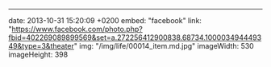 ---
date: 2013-10-31 15:20:09 +0200
embed: "facebook"
link: "https://www.facebook.com/photo.php?fbid=402269089899569&set=a.272256412900838.68734.100003494449349&type=3&theater"
img: "/img/life/00014_item.md.jpg"
imageWidth: 530
imageHeight: 398
